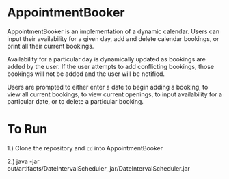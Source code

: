 # AppointmentBooker

AppointmentBooker is an implementation of a dynamic calendar. Users can input their availability for a given
day, add and delete calendar bookings, or print all their current bookings.

Availability for a particular day is dynamically updated as bookings are added by the user. If the user attempts to
add conflicting bookings, those bookings will not be added and the user will be notified.

Users are prompted to either enter a date to begin adding a booking, <Bookings> to view all current bookings,
<Openings> to view current openings, <Add> to input availability for a particular date, or <Delete> to delete a
particular booking.
  
# To Run

1.) Clone the repository and `cd` into AppointmentBooker

2.) java -jar out/artifacts/DateIntervalScheduler_jar/DateIntervalScheduler.jar 

